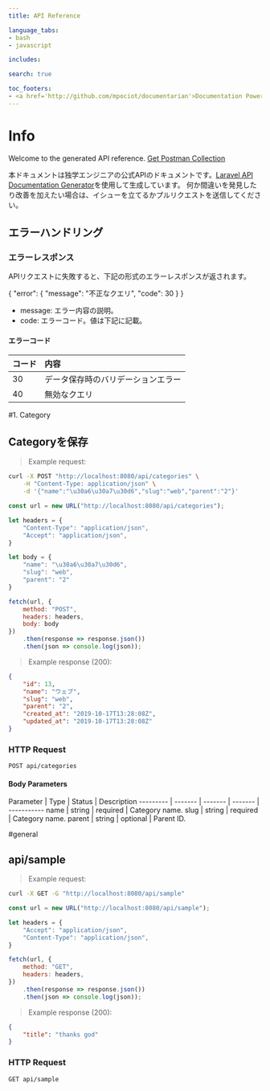 ```yaml
---
title: API Reference

language_tabs:
- bash
- javascript

includes:

search: true

toc_footers:
- <a href='http://github.com/mpociot/documentarian'>Documentation Powered by Documentarian</a>
---
```

<!-- START_INFO -->
# Info

Welcome to the generated API reference.
[Get Postman Collection](http://localhost:8080/docs/collection.json)

<!-- END_INFO -->
本ドキュメントは独学エンジニアの公式APIのドキュメントです。[Laravel API Documentation Generator](https://github.com/mpociot/laravel-apidoc-generator)を使用して生成しています。
何か間違いを発見したり改善を加えたい場合は、イシューを立てるかプルリクエストを送信してください。

## エラーハンドリング

### エラーレスポンス

APIリクエストに失敗すると、下記の形式のエラーレスポンスが返されます。

{
  "error": {
    "message": "不正なクエリ",
    "code": 30
  }
}

* message: エラー内容の説明。
* code: エラーコード。値は下記に記載。

#### エラーコード

| コード | 内容                               |
| :----- | :--------------------------------- |
| 30     | データ保存時のバリデーションエラー |
| 40     | 無効なクエリ                       |


#1. Category


<!-- START_2335abbed7f782ea7d7dd6df9c738d74 -->
## Categoryを保存

> Example request:

```bash
curl -X POST "http://localhost:8080/api/categories" \
    -H "Content-Type: application/json" \
    -d '{"name":"\u30a6\u30a7\u30d6","slug":"web","parent":"2"}'

```

```javascript
const url = new URL("http://localhost:8080/api/categories");

let headers = {
    "Content-Type": "application/json",
    "Accept": "application/json",
}

let body = {
    "name": "\u30a6\u30a7\u30d6",
    "slug": "web",
    "parent": "2"
}

fetch(url, {
    method: "POST",
    headers: headers,
    body: body
})
    .then(response => response.json())
    .then(json => console.log(json));
```


> Example response (200):

```json
{
    "id": 13,
    "name": "ウェブ",
    "slug": "web",
    "parent": "2",
    "created_at": "2019-10-17T13:28:08Z",
    "updated_at": "2019-10-17T13:28:08Z"
}
```

### HTTP Request
`POST api/categories`

#### Body Parameters

Parameter | Type | Status | Description
--------- | ------- | ------- | ------- | -----------
    name | string |  required  | Category name.
    slug | string |  required  | Category name.
    parent | string |  optional  | Parent ID.

<!-- END_2335abbed7f782ea7d7dd6df9c738d74 -->

#general


<!-- START_4cf62d5f888cef179f9e93c44d0d51ef -->
## api/sample
> Example request:

```bash
curl -X GET -G "http://localhost:8080/api/sample" 
```

```javascript
const url = new URL("http://localhost:8080/api/sample");

let headers = {
    "Accept": "application/json",
    "Content-Type": "application/json",
}

fetch(url, {
    method: "GET",
    headers: headers,
})
    .then(response => response.json())
    .then(json => console.log(json));
```


> Example response (200):

```json
{
    "title": "thanks god"
}
```

### HTTP Request
`GET api/sample`


<!-- END_4cf62d5f888cef179f9e93c44d0d51ef -->


